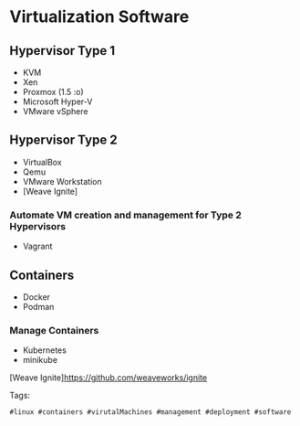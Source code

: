 # Virtualization Software

## Hypervisor Type 1

* KVM
* Xen
* Proxmox (1.5 :o)
* Microsoft Hyper-V
* VMware vSphere

## Hypervisor Type 2

* VirtualBox
* Qemu
* VMware Workstation
* [Weave Ignite]

### Automate VM creation and management for Type 2 Hypervisors

* Vagrant

## Containers

* Docker
* Podman

### Manage Containers

* Kubernetes
* minikube

[Weave Ignite]<https://github.com/weaveworks/ignite>

Tags:
    
    #linux #containers #virutalMachines #management #deployment #software
